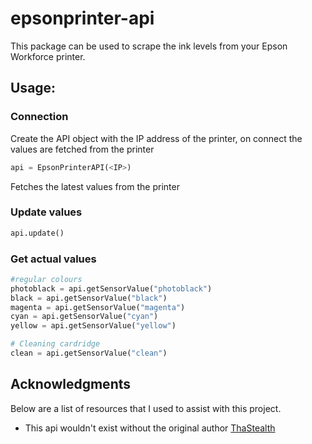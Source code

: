 # epsonprinter-api
This package can be used to scrape the ink levels from your Epson Workforce printer.
## Usage:

### Connection
Create the API object with the IP address of the printer, on connect the values are fetched from the printer
```python
api = EpsonPrinterAPI(<IP>)
```

Fetches the latest values from the printer
### Update values
```python
api.update()
```
### Get actual values
```python
#regular colours
photoblack = api.getSensorValue("photoblack")
black = api.getSensorValue("black")
magenta = api.getSensorValue("magenta")
cyan = api.getSensorValue("cyan")
yellow = api.getSensorValue("yellow")

# Cleaning cardridge
clean = api.getSensorValue("clean")
```


<!-- ACKNOWLEDGMENTS -->
## Acknowledgments

Below are a list of resources that I used to assist with this project.

* This api wouldn't exist without the original author [ThaStealth](https://github.com/thastealth)
